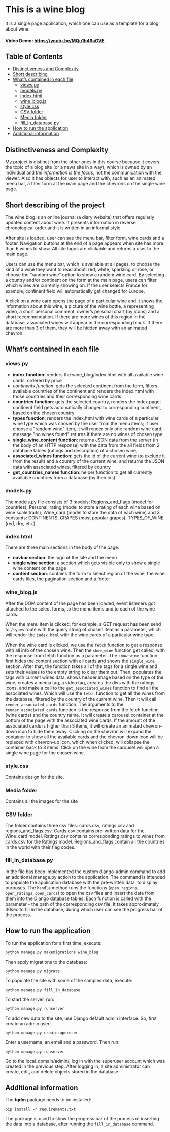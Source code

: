 # This is a wine blog 
It is a single page application, which one can use as a template for a blog about wine.
#### Video Demo:  <https://youtu.be/MQu1b46aGVE>
## Table of Contents
* [Distinctiveness and Complexity](#distinctiveness-and-complexity)
* [Short describing](#short-describing-of-the-project)
* [What’s contained in each file](#what’s-contained-in-each-file)
    * [views.py](#views.py)
    * [models.py](#models.py)
    * [index.html](#index.html)
    * [wine_blog.js](#wine_blog.js)
    * [style.css](#style.css)
    * [CSV folder](#csv-files)
    * [Media folder](#media-folder)
    * [fill_in_database.py](#fill_in_database.py)
* [How to run the application](#how-to-run-the-application)
* [Additional information](#additional-information)

## Distinctiveness and Complexity
My project is distinct from the other ones in this course because it covers the topic of a blog site (or a news site in a way), 
which is owned by an individual and *the information is the focus*, not the communication with the viewer. 
Also it has objects for user to interact with, such as an animated menu bar, a filter form at the main page and the chevrons on the single wine page. 

## Short describing of the project
The wine blog is an online journal (a diary website) that offers regularly updated content about wine. 
It presents information in reverse chronological order and it is written in an informal style.

After site is loaded, user can see the menu bar, filter form, wine cards and a footer.
Navigation buttons at the end of a page appears when site has more than 6 wines to show. All site logos are clickable and returns a user to the main page.

Users can use the menu bar, which is available at all pages, to choose the kind of a wine they want to read about: red, white, sparkling or rose, 
or choose the “random wine” option to show a random wine card.
By selecting a country and/or continent on the form at the main page, users can filter which wines are currently showing on. 
If the user selects France for example, continent field will automatically get changed for Europe.

A click on a wine card opens the page of a particular wine and it shows the information about this wine, 
a picture of the wine bottle, a representing video, a short personal comment, owner’s personal chart (by icons) and a short recommendation. 
If there are more wines of this region in the database, associated wines will appear in the corresponding block. 
If there are more than 3 of them, they will be hidden away with an animated chevron.

## What’s contained in each file
 ### views.py
 - **index function**: renders the wine_blog/index.html with all available wine cards, ordered by price
 - *continents function*: gets the selected continent from the form, filters available countries of the continent and renders the index.html with those countries and their corresponding wine cards
 - **countries function**: gets the selected country, renders the index page; continent field gets automatically changed to corresponding continent, based on the chosen country
 - **types function**: renders the index.html with wine cards of a particular wine type which was chosen by the user from the menu items; if user choose a "random wine" item,
it will render only one random wine card; message "no wines found" returns if there are no wines of chosen type
 - **single_wine_content function**: returns JSON data from the server (in the body of an HTTP response) with the data from the all fields from 2 database tables (ratings and description) of a chosen wine; 
 - **associated_wines function**: gets the id of the current wine (to exclude it from the result) and a country of the current wine, and returns the JSON data with associated wines, filtered by country
 - **get_countries_names function**: helper function to get all currently available countries from a database (by their ids)

### models.py
The models.py file consists of 3 models: 
Regions_and_flags (model for countries), 
Personal_rating (model to store a rating of each wine based on wine scale traits), 
Wine_card (model to store the data of each wine) 
and 3 constants: CONTINENTS, GRAPES (most popular grapes), TYPES_OF_WINE (red, dry, etc.).

### index.html
There are three main sections in the body of the page:
- **navbar section**: the logo of the site and the menu 
- **single wine section**: a section which gets visible only to show a single wine content on the page
- **content section**: contains the form to select region of the wine, the wine cards tiles, the pagination section and a footer

### wine_blog.js 
After the DOM content of the page has been loaded, event listeners got attached to the select forms, to the menu items and to each of the wine cards.

When the menu item is clicked, for example, a GET request has been send to `/types` route with the query string of chosen item as a parameter, 
which will render the `index.html` with the wine cards of a particular wine type. 

When the wine card is clicked, we use the `fetch` function to get a response with all info of the chosen wine. 
Then the `show_wine` function get called, with the response from fetch function as a parameter. 
The `show_wine` function first hides the content section with all cards and shows the `single_wine` section. 
After that, the function takes all of the tags for a single wine and sets their values to the empty string to clear them out. 
Then, populates the tags with current wines data, shows header image based on the type of the wine, creates a media tag, a video tag, 
creates the divs with the ratings icons, and make a call to the `get_associated_wines` function to find all the associated wines. 
Which will use the `fetch` function to get all the wines from the database, filtered by the country of the current wine. Then it will call `render_associated_cards` function. 
The arguments to the `render_associated_cards` function is the response from the fetch function (wine cards) and the country name. 
It will create a carousel container at the bottom of the page with the associated wine cards. 
If the amount of the associated cards is higher than 3 items, it will create an animated chevron-down icon to hide them away. 
Clicking on the chevron will expand the container to show all the available cards and the chevron-down icon will be replaced with chevron-up icon, 
which when clicked, will collapse the container back to 3 items. 
Click on the wine from the carousel will open a single wine page for the chosen wine.

### style.css 
Contains design for the site.

### Media folder
Contains all the images for the site

### CSV folder
The folder contains three csv files: cards.csv, ratings.csv and regions_and_flags.csv. 
Cards.csv contains pre-written data for the Wine_card model.
Ratings.csv contains corresponding ratings to wines from cards.csv for the Ratings model.
Regions_and_flags contain all the countries in the world with their flag codes.

### fill_in_database.py 
In the file has been implemented the custom django-admin command to add an additional manage.py action to the application. 
The command is intended to populate the application database with the pre-written data, to display purposes.
The `handle` method runs the functions (`open_regions`, `open_ratings`, `open_cards`) to open the csv files and insert the data from them into the Django database tables. 
Each function is called with the parameter - the path of the corresponding csv file.
It takes approximately 30sec to fill in the database, during which user can see the progress bar of the process.

## How to run the application
To run the application for a first time, execute:
```
python manage.py makemigrations wine_blog
``` 
Then apply migrations to the database:
```
python manage.py migrate
```
To populate the site with some of the samples data, execute: 
```
python manage.py fill_in_database
```
To start the server, run:
```
python manage.py runserver
```
To add new data to the site, use Django default admin interface. So, first create an admin user:
```
python manage.py createsuperuser
```
Enter a username, an email and a password. Then run:
```
python manage.py runserver
```
Go to the local_domain/admin/, log in with the superuser account which was created in the previous step.
After logging in, a site administrator can create, edit, and delete objects stored in the database.

## Additional information
The **tqdm** package needs to be installed:
```
pip install -r requirements.txt
```
The package is used to show the progress bar of the process of inserting the data into a database, after running the `fill_in_database` command.